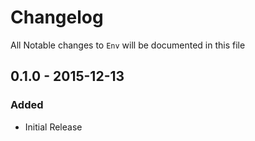 # Changelog

All Notable changes to `Env` will be documented in this file

## 0.1.0 - 2015-12-13
### Added
- Initial Release
